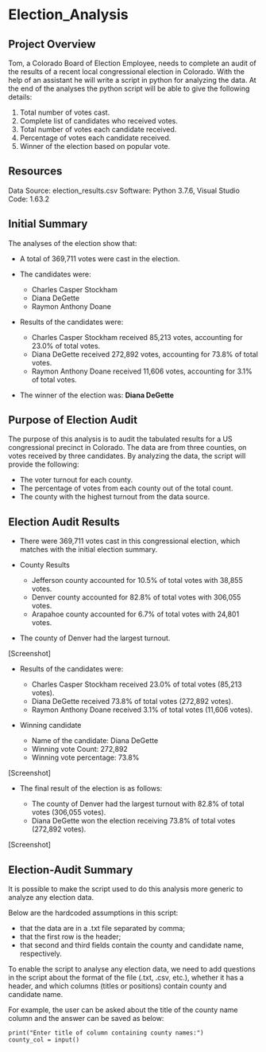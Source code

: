 # Election_Analysis

## Project Overview
Tom, a Colorado Board of Election Employee, needs to complete an audit of the results of a recent local congressional election in Colorado. With the help of an assistant he will write a script in python for analyzing the data. At the end of the analyses the python script will be able to give the following details:

1. Total number of votes cast.
2. Complete list of candidates who received votes.
3. Total number of votes each candidate received.
4. Percentage of votes each candidate received.
5. Winner of the election based on popular vote.

## Resources
Data Source: election_results.csv
Software: Python 3.7.6, Visual Studio Code: 1.63.2

## Initial Summary
The analyses of the election show that:

- A total of 369,711 votes were cast in the election.

- The candidates were:

    - Charles Casper Stockham
    - Diana DeGette
    - Raymon Anthony Doane

- Results of the candidates were:

    - Charles Casper Stockham received 85,213 votes, accounting for 23.0% of total votes.
    - Diana DeGette received 272,892 votes, accounting for 73.8% of total votes.
    - Raymon Anthony Doane received 11,606 votes, accounting for 3.1% of total votes.

- The winner of the election was: **Diana DeGette**

## Purpose of Election Audit

The purpose of this analysis is to audit the tabulated results for a US congressional precinct in Colorado. The data are from three counties, on votes received by three candidates. By analyzing the data, the script will provide the following:

- The voter turnout for each county.
- The percentage of votes from each county out of the total count.
- The county with the highest turnout from the data source.

## Election Audit Results
- There were 369,711 votes cast in this congressional election, which matches with the initial election summary.

- County Results

    - Jefferson county accounted for 10.5% of total votes with 38,855 votes.
    - Denver county accounted for 82.8% of total votes with 306,055 votes.
    - Arapahoe county accounted for 6.7% of total votes with 24,801 votes.

- The county of Denver had the largest turnout.

[Screenshot]

- Results of the candidates were:

    - Charles Casper Stockham received 23.0% of total votes (85,213 votes).
    - Diana DeGette received 73.8% of total votes (272,892 votes).
    - Raymon Anthony Doane received 3.1% of total votes (11,606 votes).

- Winning candidate

    - Name of the candidate: Diana DeGette
    - Winning vote Count: 272,892
    - Winning vote percentage: 73.8%

[Screenshot]

- The final result of the election is as follows:
  
  - The county of Denver had the largest turnout with 82.8% of total votes (306,055 votes).
  - Diana DeGette won the election receiving 73.8% of total votes (272,892 votes).

[Screenshot]

## Election-Audit Summary
It is possible to make the script used to do this analysis more generic to analyze any election data.

Below are the hardcoded assumptions in this script:
- that the data are in a .txt file separated by comma;
- that the first row is the header;
- that second and third fields contain the county and candidate name, respectively.

To enable the script to analyse any election data, we need to add questions in the script about the format of the file (.txt, .csv, etc.), whether it has a header, and which columns (titles or positions) contain county and candidate name.

For example, the user can be asked about the title of the county name column and the answer can be saved as below:

```
print("Enter title of column containing county names:")
county_col = input()
```
